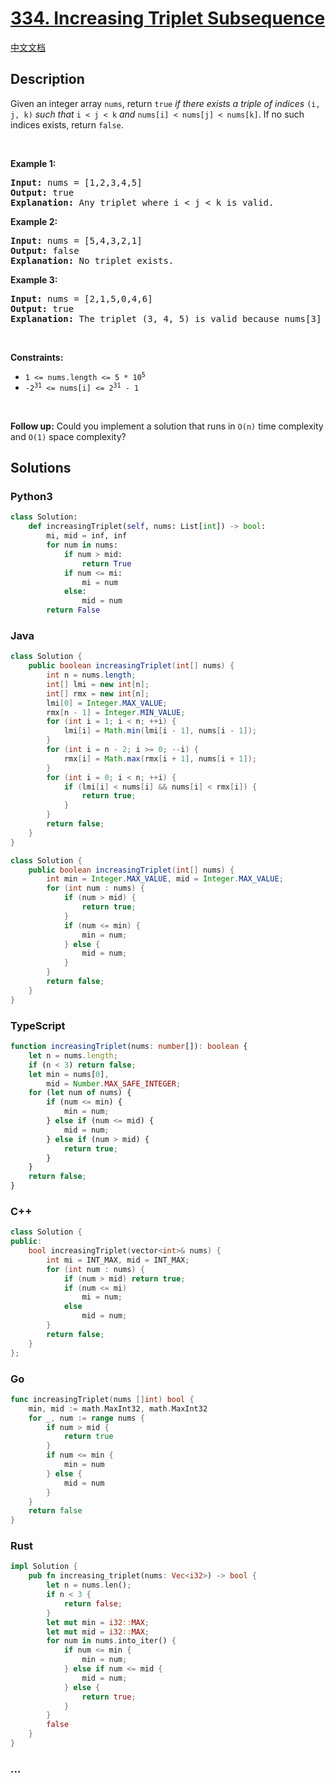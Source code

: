 # [334. Increasing Triplet Subsequence](https://leetcode.com/problems/increasing-triplet-subsequence)

[中文文档](/solution/0300-0399/0334.Increasing%20Triplet%20Subsequence/README.md)

## Description

<p>Given an integer array <code>nums</code>, return <code>true</code><em> if there exists a triple of indices </em><code>(i, j, k)</code><em> such that </em><code>i &lt; j &lt; k</code><em> and </em><code>nums[i] &lt; nums[j] &lt; nums[k]</code>. If no such indices exists, return <code>false</code>.</p>

<p>&nbsp;</p>
<p><strong class="example">Example 1:</strong></p>

<pre>
<strong>Input:</strong> nums = [1,2,3,4,5]
<strong>Output:</strong> true
<strong>Explanation:</strong> Any triplet where i &lt; j &lt; k is valid.
</pre>

<p><strong class="example">Example 2:</strong></p>

<pre>
<strong>Input:</strong> nums = [5,4,3,2,1]
<strong>Output:</strong> false
<strong>Explanation:</strong> No triplet exists.
</pre>

<p><strong class="example">Example 3:</strong></p>

<pre>
<strong>Input:</strong> nums = [2,1,5,0,4,6]
<strong>Output:</strong> true
<strong>Explanation:</strong> The triplet (3, 4, 5) is valid because nums[3] == 0 &lt; nums[4] == 4 &lt; nums[5] == 6.
</pre>

<p>&nbsp;</p>
<p><strong>Constraints:</strong></p>

<ul>
	<li><code>1 &lt;= nums.length &lt;= 5 * 10<sup>5</sup></code></li>
	<li><code>-2<sup>31</sup> &lt;= nums[i] &lt;= 2<sup>31</sup> - 1</code></li>
</ul>

<p>&nbsp;</p>
<strong>Follow up:</strong> Could you implement a solution that runs in <code>O(n)</code> time complexity and <code>O(1)</code> space complexity?

## Solutions

<!-- tabs:start -->

### **Python3**

```python
class Solution:
    def increasingTriplet(self, nums: List[int]) -> bool:
        mi, mid = inf, inf
        for num in nums:
            if num > mid:
                return True
            if num <= mi:
                mi = num
            else:
                mid = num
        return False
```

### **Java**

```java
class Solution {
    public boolean increasingTriplet(int[] nums) {
        int n = nums.length;
        int[] lmi = new int[n];
        int[] rmx = new int[n];
        lmi[0] = Integer.MAX_VALUE;
        rmx[n - 1] = Integer.MIN_VALUE;
        for (int i = 1; i < n; ++i) {
            lmi[i] = Math.min(lmi[i - 1], nums[i - 1]);
        }
        for (int i = n - 2; i >= 0; --i) {
            rmx[i] = Math.max(rmx[i + 1], nums[i + 1]);
        }
        for (int i = 0; i < n; ++i) {
            if (lmi[i] < nums[i] && nums[i] < rmx[i]) {
                return true;
            }
        }
        return false;
    }
}
```

```java
class Solution {
    public boolean increasingTriplet(int[] nums) {
        int min = Integer.MAX_VALUE, mid = Integer.MAX_VALUE;
        for (int num : nums) {
            if (num > mid) {
                return true;
            }
            if (num <= min) {
                min = num;
            } else {
                mid = num;
            }
        }
        return false;
    }
}
```

### **TypeScript**

```ts
function increasingTriplet(nums: number[]): boolean {
    let n = nums.length;
    if (n < 3) return false;
    let min = nums[0],
        mid = Number.MAX_SAFE_INTEGER;
    for (let num of nums) {
        if (num <= min) {
            min = num;
        } else if (num <= mid) {
            mid = num;
        } else if (num > mid) {
            return true;
        }
    }
    return false;
}
```

### **C++**

```cpp
class Solution {
public:
    bool increasingTriplet(vector<int>& nums) {
        int mi = INT_MAX, mid = INT_MAX;
        for (int num : nums) {
            if (num > mid) return true;
            if (num <= mi)
                mi = num;
            else
                mid = num;
        }
        return false;
    }
};
```

### **Go**

```go
func increasingTriplet(nums []int) bool {
	min, mid := math.MaxInt32, math.MaxInt32
	for _, num := range nums {
		if num > mid {
			return true
		}
		if num <= min {
			min = num
		} else {
			mid = num
		}
	}
	return false
}
```

### **Rust**

```rust
impl Solution {
    pub fn increasing_triplet(nums: Vec<i32>) -> bool {
        let n = nums.len();
        if n < 3 {
            return false;
        }
        let mut min = i32::MAX;
        let mut mid = i32::MAX;
        for num in nums.into_iter() {
            if num <= min {
                min = num;
            } else if num <= mid {
                mid = num;
            } else {
                return true;
            }
        }
        false
    }
}
```

### **...**

```

```

<!-- tabs:end -->
